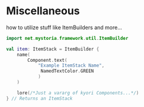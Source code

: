 # Miscellaneous
how to utilize stuff like ItemBuilders and more...

```kt
import net.mystoria.framework.util.ItemBuilder

val item: ItemStack = ItemBuilder {
    name(
        Component.text(
            "Example ItemStack Name",
             NamedTextColor.GREEN
            )
    )

    lore(/*Just a vararg of kyori Components...*/)
} // Returns an ItemStack
```